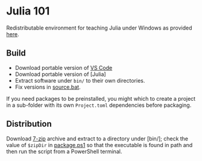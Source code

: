# Julia 101

Redistributable environment for teaching Julia under Windows as provided [here](https://wallytutor.github.io/learning-by-teaching/programming/).

## Build

- Download portable version of [VS Code]()
- Download portable version of [Julia]
- Extract software under `bin/` to their own directories.
- Fix versions in [source.bat](bin/source.bat).

If you need packages to be preinstalled, you might which to create a project in a sub-folder with its own `Project.toml` dependencies before packaging.

## Distribution

Download [7-zip](https://7-zip.org/download.html) archive and extract to a directory under [bin/]; check the value of `$zipDir` in [package.ps1](package.ps1) so that the executable is found in path and then run the script from a PowerShell terminal.
